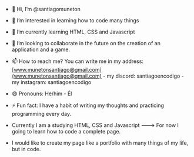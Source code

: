 - 👋 Hi, I’m @santiagomuneton
- 👀 I’m interested in learning how to code many things
- 🌱 I’m currently learning HTML, CSS and Javascript
- 💞️ I’m looking to collaborate in the future on the creation of an application and a game.
- 📫 How to reach me? You can write me in my address: [www.munetonsantiago@gmail.com](www.munetonsantiago@gmail.com) - my discord: santiagoencodigo - my instagram: santiagoencodigo
                                           
- 😄 Pronouns: He/him - Él
- ⚡ Fun fact: I have a habit of writing my thoughts and practicing programming every day.

- Currently I am a studying HTML, CSS and Javascript ---> For now I going to learn how to code a complete page.
- I would like to create my page like a portfolio with many things of my life, but in code.

<!---
santiagomuneton/santiagomuneton is a ✨ special ✨ repository because its `README.md` (this file) appears on your GitHub profile.
You can click the Preview link to take a look at your changes.
--->
